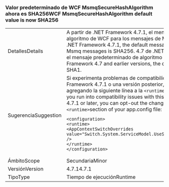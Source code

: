 ### <a name="wcf-msmqsecurehashalgorithm-default-value-is-now-sha256"></a><span data-ttu-id="0c1b1-101">Valor predeterminado de WCF MsmqSecureHashAlgorithm ahora es SHA256</span><span class="sxs-lookup"><span data-stu-id="0c1b1-101">WCF MsmqSecureHashAlgorithm default value is now SHA256</span></span>

|   |   |
|---|---|
|<span data-ttu-id="0c1b1-102">Detalles</span><span class="sxs-lookup"><span data-stu-id="0c1b1-102">Details</span></span>|<span data-ttu-id="0c1b1-103">A partir de .NET Framework 4.7.1, el mensaje predeterminado que se firma el algoritmo de WCF para los mensajes de Msmq es SHA256.</span><span class="sxs-lookup"><span data-stu-id="0c1b1-103">Starting with the .NET Framework 4.7.1, the default message signing algorithm in WCF for Msmq messages is SHA256.</span></span> <span data-ttu-id="0c1b1-104">4.7 de .NET Framework y versiones anteriores, el mensaje predeterminado de algoritmo de firma es SHA1.</span><span class="sxs-lookup"><span data-stu-id="0c1b1-104">In the .NET Framework 4.7 and earlier versions, the default message signing algorithm is SHA1.</span></span>|
|<span data-ttu-id="0c1b1-105">Sugerencia</span><span class="sxs-lookup"><span data-stu-id="0c1b1-105">Suggestion</span></span>|<span data-ttu-id="0c1b1-106">Si experimenta problemas de compatibilidad con este cambio en .NET Framework 4.7.1 o una versión posterior, se puede dejar el cambio agregando la siguiente línea a la <code>&lt;runtime&gt;</code>sección del archivo app.config:</span><span class="sxs-lookup"><span data-stu-id="0c1b1-106">If you run into compatibility issues with this change on the .NET Framework 4.7.1 or later, you can opt-out the change by adding the following line to the <code>&lt;runtime&gt;</code>section of your app.config file:</span></span><pre><code class="language-xml">&lt;configuration&gt;&#13;&#10;&lt;runtime&gt;&#13;&#10;&lt;AppContextSwitchOverrides value=&quot;Switch.System.ServiceModel.UseSha1InMsmqEncryptionAlgorithm=true&quot; /&gt;&#13;&#10;&lt;/runtime&gt;&#13;&#10;&lt;/configuration&gt;&#13;&#10;</code></pre>|
|<span data-ttu-id="0c1b1-107">Ámbito</span><span class="sxs-lookup"><span data-stu-id="0c1b1-107">Scope</span></span>|<span data-ttu-id="0c1b1-108">Secundaria</span><span class="sxs-lookup"><span data-stu-id="0c1b1-108">Minor</span></span>|
|<span data-ttu-id="0c1b1-109">Versión</span><span class="sxs-lookup"><span data-stu-id="0c1b1-109">Version</span></span>|<span data-ttu-id="0c1b1-110">4.7.1</span><span class="sxs-lookup"><span data-stu-id="0c1b1-110">4.7.1</span></span>|
|<span data-ttu-id="0c1b1-111">Tipo</span><span class="sxs-lookup"><span data-stu-id="0c1b1-111">Type</span></span>|<span data-ttu-id="0c1b1-112">Tiempo de ejecución</span><span class="sxs-lookup"><span data-stu-id="0c1b1-112">Runtime</span></span>|

